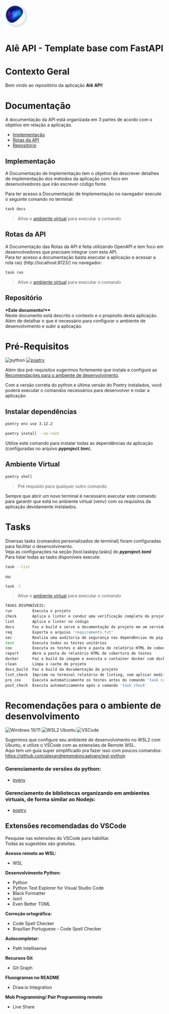 <img src="docs/assets/ale-logo-color.svg" width="70">

# Alê API - Template base com FastAPI

# Contexto Geral

Bem vindo ao repositório da aplicação **Alê API**!

# Documentação

A documentação da API está organizada em 3 partes de acordo com o objetivo em relação a aplicação.

- [Implementação](#implementação)
- [Rotas da API](#rotas-da-api)
- [Repositório](#repositório)

## Implementação

A Documentação de Implementação tem o objetivo de descrever detalhes de implementação dos métodos da aplicação com foco em desenvolvedores que irão escrever código fonte.

Para ter acesso a Documentação de Implementação no navegador execute o seguinte comando no terminal:

```bash
task docs
```

> Ative o [ambiente virtual](#ambiente-virtual) para executar o comando

## Rotas da API

A Documentação das Rotas da API é feita utilizando OpenAPI e tem foco em desenvolvedores que precisam integrar com esta API.  
Para ter acesso a documentação basta executar a aplicação e acessar a rota raiz (http://localhost:8123/) no navegador:

```bash
task run
```

> Ative o [ambiente virtual](#ambiente-virtual) para executar o comando

## Repositório

**\*Este documento!\*\***  
Neste documento está descrito o contexto e o propósito desta aplicação. Além de detalhar o que é necessário para configurar o ambiente de desenvolvimento e subir a aplicação.

# Pré-Requisitos

![python](https://img.shields.io/badge/python-v3.12-blue)
[![poetry](https://img.shields.io/badge/poetry-venv-orange)](https://python-poetry.org/docs/basic-usage/)

Além dos pré-requisitos sugerimos fortemente que instale e configure as [Recomendações para o ambiente de desenvolvimento](#recomendações-para-o-ambiente-de-desenvolvimento).

Com a versão correta do python e última versão do Poetry instalados, você poderá executar o comandos necessários para desenvolver e rodar a aplicação:

## Instalar dependências

```bash
poetry env use 3.12.2
```

```bash
poetry install --no-root
```

Utilize este comando para instalar todas as dependências da aplicação (configuradas no arquivo **_pyproject.tom_**).

## Ambiente Virtual

```bash
poetry shell
```

> Pré requisito para qualquer outro comando

Sempre que abrir um novo terminal é necessário executar este comando para garantir que está no ambiente virtual (venv) com os requisitos da aplicação devidamente instalados.

# Tasks

Diversas tasks (comandos personalizados de terminal) foram configuradas para facilitar o desenvolvimento.  
Veja as configurações na seção [tool.taskipy.tasks] do **_pyproject.toml_**  
Para listar todas as tasks disponíveis execute:

```bash
task --list
```

ou

```bash
task -l
```

> Ative o [ambiente virtual](#ambiente-virtual) para executar o comando

```bash
TASKS DISPONÍVEIS:
run         Executa o projeto
check       Aplica o linter e conduz uma verificação completa do projeto
lint        Aplica o linter no código
docs        Faz o build e serve a documentação do projeto em um servidor web local
req         Exporta o arquivo 'requirements.txt'
sec         Realiza uma auditoria de segurança nas dependências do pip
test        Executa todos os testes unitários
cov         Executa os testes e abre a pasta do relatório HTML de cobertura de testes
report      Abre a pasta do relatório HTML de cobertura de testes
docker      Faz o build da imagem e executa o container docker com docker-compose
clean       Limpa o cache do projeto
docs_build  Faz o build da documentação do projeto
lint_check  Imprime no terminal relatório de linting, sem aplicar modificações
pre_cov     Executa automaticamente os testes antes do comando 'task cov'
post_check  Executa automaticamente após o comando 'task check'
```

# Recomendações para o ambiente de desenvolvimento

![Windows 10/11](https://flat.badgen.net/badge/icon/windows10~11?icon=windows&label) ![WSL2 Ubuntu](https://flat.badgen.net/badge/WSL2/Ubuntu/orange) ![VSCode](https://flat.badgen.net/badge/icon/VSCode?icon=visualstudio&label)

Sugerimos que configure seu ambiente de desenvolvimento no WSL2 com Ubuntu, e utilize o VSCode com as extensões de Remote WSL.  
Aqui tem um guia super simplificado pra fazer isso com poucos comandos:  
https://github.com/alexandremendoncaalvaro/wsl-python

### Gerenciamento de versões do python:

- [pyenv](https://github.com/pyenv/pyenv)

### Gerenciamento de bibliotecas organizando em ambientes virtuais, de forma similar ao Nodejs:

- [poetry](https://python-poetry.org/docs/basic-usage/)

## Extensões recomendadas do VSCode

Pesquise nas extensões do VSCode para habilitar.  
Todas as sugestões são gratuitas.

**Acesso remoto ao WSL:**

- WSL

**Desenvolvimento Python:**

- Python
- Python Test Explorer for Visual Studio Code
- Black Formatter
- isort
- Even Better TOML

**Correção ortográfica:**

- Code Spell Checker
- Brazilian Portuguese - Code Spell Checker

**Autocompletar:**

- Path Intellisense

**Recursos Git**

- Git Graph

**Fluxogramas no README**

- Draw.io Integration

**Mob Programming/ Pair Programming remoto**

- Live Share

